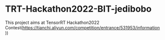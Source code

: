 # TRT-Hackathon2022-BIT-jedibobo
This project aims at TensorRT Hackathon2022 Contest(https://tianchi.aliyun.com/competition/entrance/531953/information))
